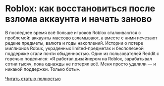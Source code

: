 # Roblox: как восстановиться после взлома аккаунта и начать заново



В последнее время всё больше игроков Roblox сталкиваются с проблемой: аккаунты массово взламывают, а вместе с ними исчезают редкие предметы, валюта и годы накоплений. Истории о потере миллионов Robux, украденных limited-предметах и бесполезной поддержке стали почти обыденностью. Один из пользователей Reddit с горечью поделился: «Я работал дизайнером на Roblox, зарабатывал сотни тысяч, пока однажды не потерял всё. Меня просто удалили — и никакой поддержки. Только боты».

[Читать статью полностью](https://xyberbara.com/gaming/codes-roblox/)
